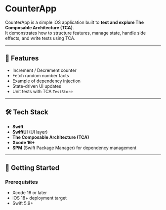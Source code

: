 # CounterApp

CounterApp is a simple iOS application built to **test and explore The Composable Architecture (TCA)**.  
It demonstrates how to structure features, manage state, handle side effects, and write tests using TCA.

---

## 📱 Features
- Increment / Decrement counter
- Fetch random number facts
- Example of dependency injection
- State-driven UI updates
- Unit tests with TCA `TestStore`

---

## 🛠️ Tech Stack
- **Swift**
- **SwiftUI** (UI layer)
- **The Composable Architecture (TCA)**
- **Xcode 16+**
- **SPM** (Swift Package Manager) for dependency management

---

## 🚀 Getting Started

### Prerequisites
- Xcode 16 or later
- iOS 18+ deployment target
- Swift 5.9+

